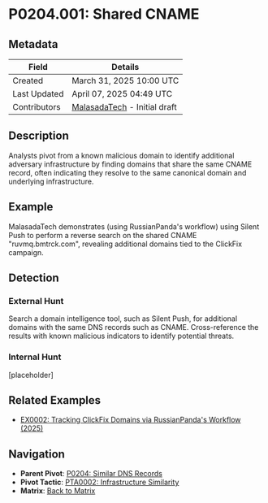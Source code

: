 # P0204.001: Shared CNAME

## Metadata
| Field          | Details                                      |
|----------------|----------------------------------------------|
| Created        | March 31, 2025 10:00 UTC                    |
| Last Updated   | April 07, 2025 04:49 UTC                    |
| Contributors   | [MalasadaTech](../contributors.md#malasadatech) - Initial draft |

## Description
Analysts pivot from a known malicious domain to identify additional adversary infrastructure by finding domains that share the same CNAME record, often indicating they resolve to the same canonical domain and underlying infrastructure.

## Example
MalasadaTech demonstrates (using RussianPanda's workflow) using Silent Push to perform a reverse search on the shared CNAME "ruvmq.bmtrck.com", revealing additional domains tied to the ClickFix campaign.

## Detection

### External Hunt
Search a domain intelligence tool, such as Silent Push, for additional domains with the same DNS records such as CNAME. Cross-reference the results with known malicious indicators to identify potential threats.

### Internal Hunt
[placeholder]

## Related Examples
- [EX0002: Tracking ClickFix Domains via RussianPanda's Workflow (2025)](../examples/EX0002.md)

## Navigation
- **Parent Pivot**: [P0204: Similar DNS Records](P0204.md)
- **Pivot Tactic**: [PTA0002: Infrastructure Similarity](../pivot-tactics/PTA0002/main.md)
- **Matrix**: [Back to Matrix](../matrix.md)